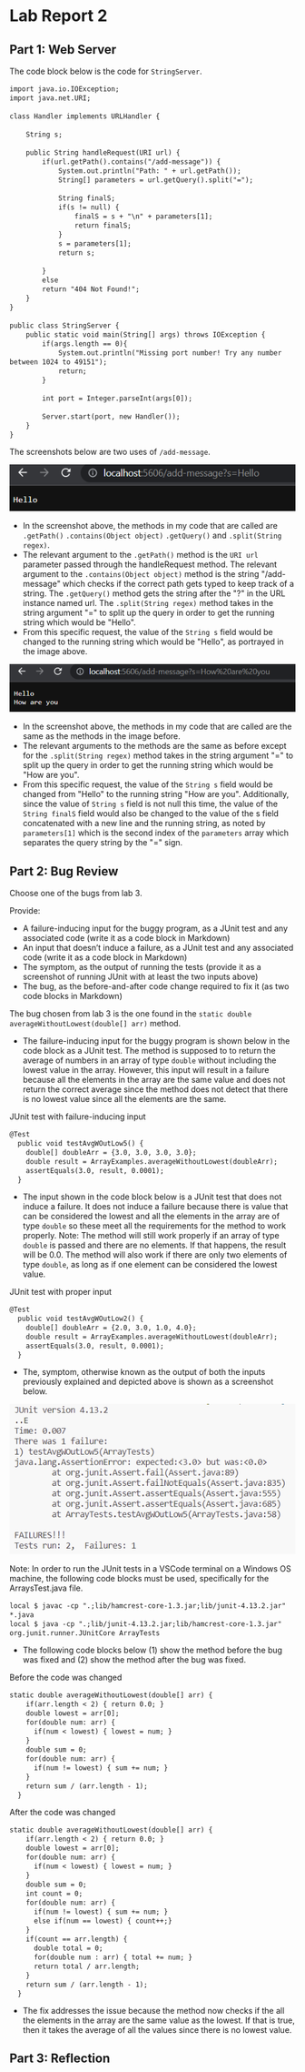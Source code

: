 # Lab Report 2

## Part 1: Web Server

The code block below is the code for ```StringServer```.

```
import java.io.IOException;
import java.net.URI;

class Handler implements URLHandler {

    String s;

    public String handleRequest(URI url) {
        if(url.getPath().contains("/add-message")) {
            System.out.println("Path: " + url.getPath());
            String[] parameters = url.getQuery().split("=");
            
            String finalS;
            if(s != null) {
                finalS = s + "\n" + parameters[1];
                return finalS;
            }
            s = parameters[1];
            return s;

        }
        else
        return "404 Not Found!";
    }
}

public class StringServer {
    public static void main(String[] args) throws IOException {
        if(args.length == 0){
            System.out.println("Missing port number! Try any number between 1024 to 49151");
            return;
        }

        int port = Integer.parseInt(args[0]);

        Server.start(port, new Handler());
    }
}
```

The screenshots below are two uses of ```/add-message```.

![Image](StringServerAdd1.png)

* In the screenshot above, the methods in my code that are called are ```.getPath()``` ```.contains(Object object)``` ```.getQuery()``` and ```.split(String regex)```.
* The relevant argument to the ```.getPath()``` method is the ```URI url``` parameter passed through the handleRequest method.  The relevant argument to the ```.contains(Object object)``` method is the string "/add-message" which checks if the correct path gets typed to keep track of a string.  The ```.getQuery()``` method gets the string after the "?" in the URL instance named url. The ```.split(String regex)``` method takes in the string argument "=" to split up the query in order to get the running string which would be "Hello". 
* From this specific request, the value of the ```String s``` field would be changed to the running string which would be "Hello", as portrayed in the image above.


![Image](StringServerAdd2.png)

* In the screenshot above, the methods in my code that are called are the same as the methods in the image before.
* The relevant arguments to the methods are the same as before except for the ```.split(String regex)``` method takes in the string argument "=" to split up the query in order to get the running string which would be "How are you". 
* From this specific request, the value of the ```String s``` field would be changed from "Hello" to the running string "How are you".  Additionally, since the value of ```String s``` field is not null this time, the value of the ```String finalS``` field would also be changed to the value of the s field concatenated with a new line and the running string, as noted by ```parameters[1]``` which is the second index of the ```parameters``` array which separates the query string by the "=" sign.


## Part 2: Bug Review


Choose one of the bugs from lab 3.

Provide:

* A failure-inducing input for the buggy program, as a JUnit test and any associated code (write it as a code block in Markdown)
* An input that doesn’t induce a failure, as a JUnit test and any associated code (write it as a code block in Markdown)
* The symptom, as the output of running the tests (provide it as a screenshot of running JUnit with at least the two inputs above)
* The bug, as the before-and-after code change required to fix it (as two code blocks in Markdown)

The bug chosen from lab 3 is the one found in the ```static double averageWithoutLowest(double[] arr)``` method.

* The failure-inducing input for the buggy program is shown below in the code block as a JUnit test.  The method is supposed to to return the average of numbers in an array of type ```double``` without including the lowest value in the array.  However, this input will result in a failure because all the elements in the array are the same value and does not return the correct average since the method does not detect that there is no lowest value since all the elements are the same.

JUnit test with failure-inducing input

```
@Test
  public void testAvgWOutLow5() {
    double[] doubleArr = {3.0, 3.0, 3.0, 3.0};
    double result = ArrayExamples.averageWithoutLowest(doubleArr);
    assertEquals(3.0, result, 0.0001);
  }
```

* The input shown in the code block below is a JUnit test that does not induce a failure.  It does not induce a failure because there is value that can be considered the lowest and all the elements in the array are of type ```double``` so these meet all the requirements for the method to work properly.
Note: The method will still work properly if an array of type ```double``` is passed and there are no elements.  If that happens, the result will be 0.0. The method will also work if there are only two elements of type ```double```, as long as if one element can be considered the lowest value.

JUnit test with proper input

```
@Test
  public void testAvgWOutLow2() {
    double[] doubleArr = {2.0, 3.0, 1.0, 4.0};
    double result = ArrayExamples.averageWithoutLowest(doubleArr);
    assertEquals(3.0, result, 0.0001);
  }
```

* The, symptom, otherwise known as the output of both the inputs previously explained and depicted above is shown as a screenshot below.  

![Image](SymptomJUnitLab3.png)

Note: In order to run the JUnit tests in a VSCode terminal on a Windows OS machine, the following code blocks must be used, specifically for the ArraysTest.java file.

```
local $ javac -cp ".;lib/hamcrest-core-1.3.jar;lib/junit-4.13.2.jar" *.java
local $ java -cp ".;lib/junit-4.13.2.jar;lib/hamcrest-core-1.3.jar" org.junit.runner.JUnitCore ArrayTests
```

* The following code blocks below (1) show the method before the bug was fixed and (2) show the method after the bug was fixed.

Before the code was changed
```
static double averageWithoutLowest(double[] arr) {
    if(arr.length < 2) { return 0.0; }
    double lowest = arr[0];
    for(double num: arr) {
      if(num < lowest) { lowest = num; }
    }
    double sum = 0;
    for(double num: arr) {
      if(num != lowest) { sum += num; }
    }
    return sum / (arr.length - 1);
  }
```

After the code was changed
```
static double averageWithoutLowest(double[] arr) {
    if(arr.length < 2) { return 0.0; }
    double lowest = arr[0];
    for(double num: arr) {
      if(num < lowest) { lowest = num; }
    }
    double sum = 0;
    int count = 0;
    for(double num: arr) {
      if(num != lowest) { sum += num; }
      else if(num == lowest) { count++;}
    }
    if(count == arr.length) {
      double total = 0; 
      for(double num : arr) { total += num; }
      return total / arr.length;
    }
    return sum / (arr.length - 1);
  }
```

* The fix addresses the issue because the method now checks if the all the elements in the array are the same value as the lowest.  If that is true, then it takes the average of all the values since there is no lowest value.

## Part 3: Reflection
